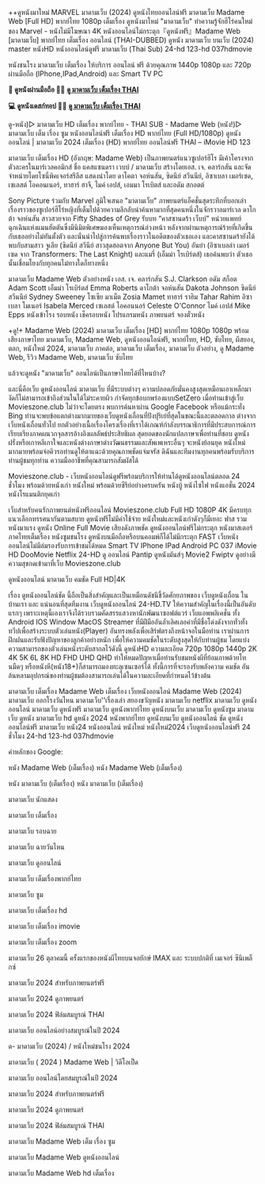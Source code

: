 ++ดูหนังมาใหม่ MARVEL มาดามเว็บ (2024) ดูหนังไทยออนไลน์ฟรี มาดามเว็บ Madame Web [Full HD] พากย์ไทย 1080p เต็มเรื่อง ดูหนังมาใหม่ "มาดามเว็บ" ทำความรู้จักฮีโร่คนใหม่ของ Marvel - หนังไม่มีโฆษณา 4K หนังออนไลน์ไม่กระตุก『ดูหนังฟรี』Madame Web [มาดามเว็บ] พากย์ไทย เต็มเรื่อง ออนไลน์ (THAI-DUBBED) ดูหนัง มาดามเว็บ บนเว็บ  (2024) master หนังHD หนังออนไลน์ดูฟรี มาดามเว็บ (Thai Sub) 24-hd 123-hd 037hdmovie

หนังชนโรง มาดามเว็บ เต็มเรื่อง ให้บริการ ออนไลน์ ฟรี ด้วยคุณภาพ 1440p 1080p และ 720p ผ่านมือถือ (IPhone,IPad,Android) และ Smart TV PC

**📱 ดูหนังผ่านมือถือ 🤜🤜 [ดู มาดามเว็บ เต็มเรื่อง THAI](https://t.co/Rv16BaJP9j)**

**💻 ดูหนังเดสก์ทอป  🤜🤜 [ดู มาดามเว็บ เต็มเรื่อง THAI](https://t.co/Rv16BaJP9j)**

ดู-หนัง)▷ มาดามเว็บ HD เต็มเรื่อง พากย์ไทย - THAI SUB - Madame Web (หนัง!)▷ มาดามเว็บ เต็ม เรื่อง ซูม หนังออนไลน์ฟรี เต็มเรื่อง HD พากย์ไทย (Full HD/1080p) ดูหนังออนไลน์ | มาดามเว็บ 2024 เต็มเรื่อง (HD) พากย์ไทย ออนไลน์ฟรี THAI – iMovie HD 123

มาดามเว็บ เต็มเรื่อง HD (อังกฤษ: Madame Web) เป็นภาพยนตร์แนวซูเปอร์ฮีโร มีเค้าโครงจากตัวละครในมาร์เวลคอมิกส์ ชื่อ แคสแซนดรา เวบบ์ / มาดามเว็บ สร้างโดยเอส. เจ. คลาร์กสัน และจัดจำหน่ายโดยโซนี่พิคเจอร์สรีลีส แสดงนำโดย ดาโคตา จอห์นสัน, ซิดนีย์ สวีนนีย์, อิซาเบลา เมอร์เซด, เซเลสต์ โอคอนเนอร์, ทาฮาร์ ฮาจี, ไมค์ เอปส์, เอมมา โรเบิตส์ และอดัม สกอตต์

Sony Picture ร่วมกับ Marvel ภูมิใจเสนอ "มาดามเว็บ" ภาพยนตร์แอ็คชั่นสุดระทึกที่บอกเล่าเรื่องราวของซูเปอร์ฮีโร่หญิงที่เต็มไปด้วยความลึกลับน่าค้นหามากที่สุดคนหนึ่งในจักรวาลมาร์เวล ดาโกต้า จอห์นสัน สาวสวยจาก Fifty Shades of Grey รับบท “คาสซานดร้า เว็บบ์” หน่วยแพทย์ฉุกเฉินแห่งแมนฮัตตันซึ่งมีนิมิตพิเศษมองเห็นเหตุการณ์ล่วงหน้า หลังจากผ่านเหตุการณ์ร้ายที่เกิดขึ้นกับเธออย่างไม่ทันตั้งตัว และนั่นนำไปสู่การค้นพบเรื่องราวในอดีตของตัวเธอเอง และคาสซานดร้ายังได้พบกับสามสาว จูเลีย (ซิดนีย์ สวีนีย์ สาวสุดฮอตจาก Anyone But You) อันย่า (อิซาเบลล่า เมอร์เซด จาก Transformers: The Last Knight) และแมรี่ (เอ็มม่า โรเบิร์ตส์) เธอค้นพบว่า ตัวเธอนั้นเชื่อมโยงกับทุกคนไม่ทางใดก็ทางหนึ่ง

มาดามเว็บ Madame Web ตัวอย่างหนัง เอส. เจ. คลาร์กสัน S.J. Clarkson อดัม สก็อต Adam Scott เอ็มม่า โรเบิร์ตส์ Emma Roberts ดาโกต้า จอห์นสัน Dakota Johnson ซิดนีย์ สวีนนีย์ Sydney Sweeney โซเซีย มาเม็ต Zosia Mamet ทาฮาร์ ราฮิม Tahar Rahim อิซาเบลา โมเนอร์ Isabela Merced เซเลสต์ โอคอนนอร์ Celeste O'Connor ไมค์ เอปส์ Mike Epps หนังเข้าโรง รอบหนัง เช็ครอบหนัง โปรแกรมหนัง ภาพยนตร์ จองตั๋วหนัง

+ดู!+ Madame Web (2024) มาดามเว็บ เต็มเรื่อง [HD] พากย์ไทย 1080p 1080p พร้อมเสียงภาษาไทย มาดามเว็บ, Madame Web, ดูหนังออนไลน์ฟรี, พากย์ไทย, HD, ซับไทย, ผีสยอง, ตลก, หนังใหม่ 2024, มาดามเว็บ ภาคต่อ, มาดามเว็บ เต็มเรื่อง, มาดามเว็บ ตัวอย่าง, ดู Madame Web, รีวิว Madame Web, มาดามเว็บ ซับไทย

แล้วจะดูหนัง "มาดามเว็บ" ออนไลน์เป็นภาษาไทยได้ที่ไหนบ้าง?

และนี่คือเว็บ ดูหนังออนไลน์ มาดามเว็บ ที่มีระบบต่างๆ ความปลอดภัยมั่นคงสูงสุดเหมือนเอาเหล็กมางัดก็ไม่สามารถเข้าถึงส่วนในได้ไม่ระคายผิว กำจัดทุกข้อบกพร่องแบบSetZero เมื่อท่านเข้าสู่เว็บ Movieszone.club ไม่ว่าจะโดยตรง พบการค้นหาผ่าน Google Facebook หรือแม้กระทั่ง Bing ท่านจะพบข้อแตกต่างมากมายของเว็บดูหนังเถื่อนที่ปังปุริเย่ที่สุดในขณะนี้และตลอดกาล ต่างจากเว็บหนังเถื่อนทั่วไป ยกตัวอย่างเนื้อเรื่องโครงเรื่องที่เราได้เกณฑ์กำลังบรรณาธิการที่มีประสบการณ์การเรียบเรียงภาคผนวกจุลสารอ้างอิงผลลัพธ์ประสิทธิผล สุดยอดของนักแปลภาษาเพื่อท่านที่ชอบ ดูหนัง ฝรั่งหรือเกาหลีเกาใจและหนังต่างภาษาต่างวัฒนธรรมและสัพเพเหระอื่นๆ จะหนังย้อนยุค หนังใหม่ มากมายพร้อมจ่อคิวรอท่านดูให้ตาแฉะด้วยคุณภาพชัดแจ่มจรัส ดิฉันและทีมงานทุกคนพร้อมรับบริการท่านผู้ชมทุกท่าน ความมืออาชีพที่คุณสามารถสัมผัสได้

Movieszone.club - เว็บหนังออนไลน์ดูฟรีพร้อมบริการให้ท่านได้ดูหนังออนไลน์ตลอด 24 ชั่วโมง พร้อมด้วยหนังเก่า หนังใหม่ พร้อมด้วยซีรีย์อย่างครบครัน หนังบู้ หนังไซไฟ หนังแอชั่น 2024 หนังโรแมนติกยุคเก่า

เว็บสำหรับคนรักภาพยนต์หนังฟรีออนไลน์  Movieszone.club Full HD 1080P 4K มีครบทุกแนวเลือกทรรศนากันตามสบาย ดูหนังฟรีไม่มีค่าใช้จ่าย หนังใหม่และหนังเก่าดังๆก็มีเยอะ ฟาส รวมหนังมาแรง ดูหนัง Online Full Movie เสียงดังภาพชัด ดูหนังออนไลน์ฟรีไม่กระตุก หนังมาสเตอร์ ภาคไทยเต็มเรื่อง หนังซูมชนโรง ดูหนังบนมือถือหรือบนคอมพ์ก็ได้ไม่มีกระตุก FAST เว็บหนังออนไลน์ไม่มีล่มรองรับการเข้าชมได้หมด Smart TV IPhone IPad Android PC 037 iMovie HD DooMovie Netflix 24-HD ดู ออนไลน์ Pantip ดูหนังมันส์ๆ Movie2 Fwiptv ดูอย่างมีความสุขกดเข้ามาที่เว็บ Movieszone.club

ดูหนังออนไลน์ มาดามเว็บ คมชัด Full HD|4K

เรื่อง ดูหนังออนไลน์ชัด นี้ถือเป็นสิ่งสำคัญและเป็นเหมือนดัชนีชี้วัดศักยภาพของ เว็บดูหนังเถื่อน ในบ้านเรา และ แน่นอนที่สุดทีมงาน เว็บดูหนังออนไลน์ 24-HD.TV ให้ความสำคัญในเรื่องนี้เป็นอันดับแรกๆ เพราะเหตุนี้เองเราจึงได้รวบรวมคัดสรรแสวงหานักพัฒนาซอฟต์แวร์ เว็บแอพพลิเคชั่น ทั้ง Android IOS Window MacOS Streamer ที่มีฝีมืออันล้ำเลิศเลอค่าที่มีชื่อโด่งดังจากทั่วทั้งทวีปเพื่อสร้างระบบตัวเล่นหนัง(Player) อันทรงพลังเพื่อเสิร์ฟตรงถึงหน้าจอในมือท่าน เราผ่านการฝึกฝนและรับฟังปัญหาของลูกค้าอย่างหนัก เพื่อให้ความคมชัดในระดับสูงสุดให้กับท่านผู้ชม โดยแบ่งความสามารถของตัวเล่นหนังระดับสากลไว้ดังนี้ ดูหนังHD ความละเอียด 720p 1080p 1440p 2K 4K 5K 6L 8K HD FHD UHD QHD ทำให้หมดปัญหาเมื่อท่านรับชมหนังผีที่ย้อมภาพด้วยโทนมืดๆ หรือหนังหี(หนัง18+)ก็สามารถมองทะลุเซนเซอร์ได้ ทั้งนี้การที่จะรองรับพลังความ คมชัด อันล้นหลามอุปกรณ์ของท่านผู้ชมต้องสามารถเล่นได้ในความละเอียดที่กำหนดไว้ข้างต้น

มาดามเว็บ เต็มเรื่อง Madame Web เต็มเรื่อง เว็บหนังออนไลน์ Madame Web (2024) มาดามเว็บ ออกโรงวันไหน มาดามเว็บ''เรื่องเล่า สยองขวัญหนัง มาดามเว็บ netflix มาดามเว็บ ดูหนังออนไลน์ มาดามเว็บ ดูหนังฟรี มาดามเว็บ ดูหนังพากย์ไทย ดูหนังบนเว็บ มาดามเว็บ ดูหนังซูม มาดามเว็บ ดูหนัง มาดามเว็บ hd ดูหนัง 2024 หนังพากย์ไทย ดูหนังบนเว็บ ดูหนังออนไลน์ ชัด ดูหนังออนไลน์ฟรี มาดามเว็บ หนัง24 หนังออนไลน์ หนังใหม่ หนังใหม่2024 เว็บดูหนังออนไลน์ฟรี 24 ชั่วโมง 24-hd 123-hd 037hdmovie 

คำหลักของ Google:

หนัง Madame Web (เต็มเรื่อง) หนัง Madame Web (เต็มเรื่อง)

หนัง มาดามเว็บ (เต็มเรื่อง) หนัง มาดามเว็บ (เต็มเรื่อง)

มาดามเว็บ นักแสดง

มาดามเว็บ เต็มเรื่อง

มาดามเว็บ รอบฉาย

มาดามเว็บ ฉายวันไหน

มาดามเว็บ ดูออนไลน์

มาดามเว็บ เต็มเรื่องพากย์ไทย

มาดามเว็บ ซูม

มาดามเว็บ เต็มเรื่อง hd

มาดามเว็บ เต็มเรื่อง imovie

มาดามเว็บ เต็มเรื่อง zoom

มาดามเว็บ 26 ตุลาคมนี้ ครั้งแรกของหนังผีไทยบนจอยักษ์ IMAX และ ระบบปกติที่ เมเจอร์ ซีนีเพล็กซ์

มาดามเว็บ 2024 สำหรับภาพยนตร์ฟรี

มาดามเว็บ 2024 ดูภาพยนตร์

มาดามเว็บ 2024 ฟิล์มสมบูรณ์ THAI

มาดามเว็บ ออนไลน์อย่างสมบูรณ์ในปี 2024

ด- มาดามเว็บ (2024) / หนังใหม่ชนโรง 2024

มาดามเว็บ ( 2024 ) Madame Web | วิดีโอเป็ด

มาดามเว็บ ออนไลน์โดยสมบูรณ์ในปี 2024

มาดามเว็บ 2024 สำหรับภาพยนตร์ฟรี

มาดามเว็บ 2024 ดูภาพยนตร์

มาดามเว็บ 2024 ฟิล์มสมบูรณ์ THAI

มาดามเว็บ Madame Web เต็ม เรื่อง ซูม

มาดามเว็บ Madame Web ดูหนังออนไลน์

มาดามเว็บ Madame Web hd เต็มเรื่อง
